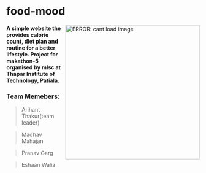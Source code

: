 # food-mood


  <img src="https://media.giphy.com/media/1wn4W0NiirVR1fUbbP/giphy.gif" align="right" width="350"
  height="auto" alt="ERROR: cant load image" />
  <p align="top">
<b>A simple website the provides calorie count, diet plan and routine for a better lifestyle.
Project for makathon-5 organised by mlsc at Thapar Institute of Technology, Patiala.</b>

### Team Memebers:

> Arihant Thakur(team leader)
  
> Madhav Mahajan
  
> Pranav Garg
  
> Eshaan Walia




